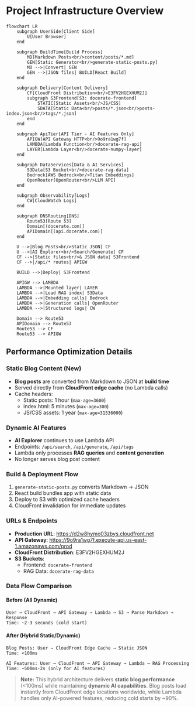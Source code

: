 # Project Infrastructure Overview

```mermaid
flowchart LR
    subgraph UserSide[Client Side]
        U[User Browser]
    end

    subgraph BuildTime[Build Process]
        MD[Markdown Posts<br/>content/posts/*.md]
        GEN[Static Generator<br/>generate-static-posts.py]
        MD -->|Convert| GEN
        GEN -->|JSON files| BUILD[React Build]
    end

    subgraph Delivery[Content Delivery]
        CF[CloudFront Distribution<br/>E3FV2HGEXHUM2J]
        subgraph S3Frontend[S3: docerate-frontend]
            STATIC[Static Assets<br/>JS/CSS]
            SDATA[Static Data<br/>posts/*.json<br/>posts-index.json<br/>tags/*.json]
        end
    end

    subgraph ApiTier[API Tier - AI Features Only]
        APIGW[API Gateway HTTP<br/>9o9ra1wg7f]
        LAMBDA[Lambda Function<br/>docerate-rag-api]
        LAYER[Lambda Layer<br/>docerate-numpy-layer]
    end

    subgraph DataServices[Data & AI Services]
        S3Data[S3 Bucket<br/>docerate-rag-data]
        Bedrock[AWS Bedrock<br/>Titan Embeddings]
        OpenRouter[OpenRouter<br/>LLM API]
    end

    subgraph Observability[Logs]
        CW[CloudWatch Logs]
    end

    subgraph DNSRouting[DNS]
        Route53[Route 53]
        Domain[(docerate.com)]
        APIDomain[(api.docerate.com)]
    end

    U -->|Blog Posts<br/>Static JSON| CF
    U -->|AI Explorer<br/>Search/Generate| CF
    CF -->|Static files<br/>& JSON data| S3Frontend
    CF -->|/api/* routes| APIGW

    BUILD -->|Deploy| S3Frontend

    APIGW --> LAMBDA
    LAMBDA -->|Mounted layer| LAYER
    LAMBDA -->|Load RAG index| S3Data
    LAMBDA -->|Embedding calls| Bedrock
    LAMBDA -->|Generation calls| OpenRouter
    LAMBDA -->|Structured logs| CW

    Domain --> Route53
    APIDomain --> Route53
    Route53 --> CF
    Route53 --> APIGW
```

## Performance Optimization Details

### Static Blog Content (New)
- **Blog posts** are converted from Markdown to JSON at **build time**
- Served directly from **CloudFront edge cache** (no Lambda calls)
- Cache headers:
  - Static posts: 1 hour (`max-age=3600`)
  - index.html: 5 minutes (`max-age=300`)
  - JS/CSS assets: 1 year (`max-age=31536000`)

### Dynamic AI Features
- **AI Explorer** continues to use Lambda API
- Endpoints: `/api/search`, `/api/generate`, `/api/tags`
- Lambda only processes **RAG queries** and **content generation**
- No longer serves blog post content

### Build & Deployment Flow
1. `generate-static-posts.py` converts Markdown → JSON
2. React build bundles app with static data
3. Deploy to S3 with optimized cache headers
4. CloudFront invalidation for immediate updates

### URLs & Endpoints
- **Production URL**: https://d2w8hymo03zbys.cloudfront.net
- **API Gateway**: https://9o9ra1wg7f.execute-api.us-east-1.amazonaws.com/prod
- **CloudFront Distribution**: E3FV2HGEXHUM2J
- **S3 Buckets**:
  - Frontend: `docerate-frontend`
  - RAG Data: `docerate-rag-data`

### Data Flow Comparison

#### Before (All Dynamic)
```
User → CloudFront → API Gateway → Lambda → S3 → Parse Markdown → Response
Time: ~2-3 seconds (cold start)
```

#### After (Hybrid Static/Dynamic)
```
Blog Posts: User → CloudFront Edge Cache → Static JSON
Time: <100ms

AI Features: User → CloudFront → API Gateway → Lambda → RAG Processing
Time: ~500ms-2s (only for AI features)
```

> **Note:** This hybrid architecture delivers **static blog performance** (<100ms) while maintaining **dynamic AI capabilities**. Blog posts load instantly from CloudFront edge locations worldwide, while Lambda handles only AI-powered features, reducing cold starts by ~90%.